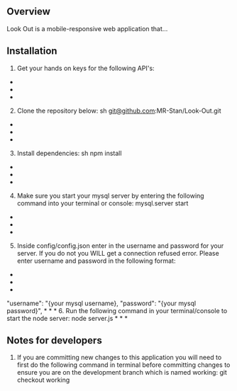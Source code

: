 ## Overview
Look Out is a mobile-responsive web application that...

## Installation
1. Get your hands on keys for the following API's:
*
*
*
2. Clone the repository below: sh git@github.com:MR-Stan/Look-Out.git
*
*
*
3. Install dependencies: sh npm install
*
*
*
4. Make sure you start your mysql server by entering the following command into your terminal or console: mysql.server start
*
*
*
5. Inside config/config.json enter in the username and password for your server. If you do not you WILL get a connection refused error. Please enter username and password in the following format:
*
*
*
"username": "{your mysql username},
"password": "{your mysql password}",
*
*
*
6. Run the following command in your terminal/console to start the node server: node server.js
*
*
*
## Notes for developers
1. If you are committing new changes to this application you will need to first do the following command in terminal before committing changes to ensure you are on the development branch which is named working: git checkout working 

